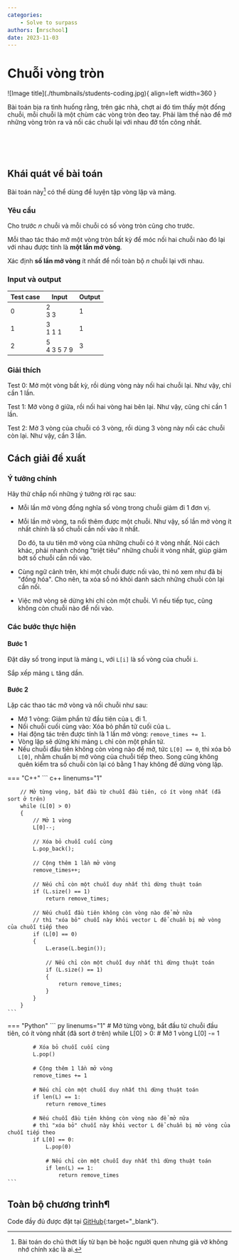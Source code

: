 ```yaml
---
categories:
    - Solve to surpass
authors: [mrschool]
date: 2023-11-03
---
```


# Chuỗi vòng tròn

<div class="result" markdown>
![Image title](./thumbnails/students-coding.jpg){ align=left width=360 }

Bài toán bịa ra tình huống rằng, trên gác nhà, chợt ai đó tìm thấy một đống chuỗi, mỗi chuỗi là một chùm các vòng tròn đeo tay. Phải làm thế nào để mở những vòng tròn ra và nối các chuỗi lại với nhau đỡ tốn công nhất.

</div>

<br>
<br>

<!-- more -->

<br>

## Khái quát về bài toán

Bài toán này[^1] có thể dùng để luyện tập vòng lặp và mảng. 

[^1]: Bài toán do chủ thớt lấy từ bạn bè hoặc người quen nhưng giả vờ không nhớ chính xác là ai.

### Yêu cầu

Cho trước *n* chuỗi và mỗi chuỗi có số vòng tròn cũng cho trước.

Mỗi thao tác tháo mở một vòng tròn bất kỳ để móc nối hai chuỗi nào đó lại với nhau được tính là **một lần mở vòng**.

Xác định **số lần mở vòng** ít nhất để nối toàn bộ *n* chuỗi lại với nhau.

### Input và output

| Test case | Input | Output |
| --- | --- | --- |
| 0 | 2 <br> 3 3 | 1 |
| 1 | 3 <br> 1 1 1 | 1 |
| 2 | 5 <br> 4 3 5 7 9 | 3 |

### Giải thích

Test 0: Mở một vòng bất kỳ, rồi dùng vòng này nối hai chuỗi lại. Như vậy, chỉ cần 1 lần.

Test 1: Mở vòng ở giữa, rồi nối hai vòng hai bên lại. Như vậy, cũng chỉ cần 1 lần.

Test 2: Mở 3 vòng của chuỗi có 3 vòng, rồi dùng 3 vòng này nối các chuỗi còn lại. Như vậy, cần 3 lần.

## Cách giải đề xuất

### Ý tưởng chính

Hãy thử chắp nối những ý tưởng rời rạc sau:

- Mỗi lần mở vòng đồng nghĩa số vòng trong chuỗi giảm đi 1 đơn vị.

- Mỗi lần mở vòng, ta nối thêm được một chuỗi. Như vậy, số lần mở vòng ít nhất chính là số chuỗi cần nối vào ít nhất.

    Do đó, ta ưu tiên mở vòng của những chuỗi có ít vòng nhất. Nói cách khác, phải nhanh chóng "triệt tiêu" những chuỗi ít vòng nhất, giúp giảm bớt số chuỗi cần nối vào.

- Cùng ngữ cảnh trên, khi một chuỗi được nối vào, thì nó xem như đã bị "đồng hóa". Cho nên, ta xóa sổ nó khỏi danh sách những chuỗi còn lại cần nối.

- Việc mở vòng sẽ dừng khi chỉ còn một chuỗi. Vì nếu tiếp tục, cũng không còn chuỗi nào để nối vào.

### Các bước thực hiện

#### Bước 1

Đặt dãy số trong input là mảng `L`, với `L[i]` là số vòng của chuỗi `i`.

Sắp xếp mảng `L` tăng dần.

#### Bước 2

Lặp các thao tác mở vòng và nối chuỗi như sau:

- Mở 1 vòng: Giảm phần tử đầu tiên của `L` đi 1.
- Nối chuỗi cuối cùng vào: Xóa bỏ phần tử cuối của `L`.
- Hai động tác trên được tính là 1 lần mở vòng: `remove_times += 1`.
- Vòng lặp sẽ dừng khi mảng `L` chỉ còn một phần tử.
- Nếu chuỗi đầu tiên không còn vòng nào để mở, tức `L[0] == 0`, thì xóa bỏ `L[0]`, nhằm chuẩn bị mở vòng của chuỗi tiếp theo. Song cũng không quên kiểm tra số chuỗi còn lại có bằng 1 hay không để dừng vòng lặp. 

=== "C++"
    ``` c++ linenums="1"

        // Mở từng vòng, bắt đầu từ chuỗi đầu tiên, có ít vòng nhất (đã sort ở trên)
        while (L[0] > 0)
        {
            // Mở 1 vòng
            L[0]--;

            // Xóa bỏ chuỗi cuối cùng
            L.pop_back();

            // Cộng thêm 1 lần mở vòng
            remove_times++;
            
            // Nếu chỉ còn một chuỗi duy nhất thì dừng thuật toán
            if (L.size() == 1)
                return remove_times;

            // Nếu chuỗi đầu tiên không còn vòng nào để mở nữa
            // thì "xóa bỏ" chuỗi này khỏi vector L để chuẩn bị mở vòng của chuỗi tiếp theo
            if (L[0] == 0)
            {
                L.erase(L.begin());

                // Nếu chỉ còn một chuỗi duy nhất thì dừng thuật toán
                if (L.size() == 1)
                {
                    return remove_times;
                }
            }
        }
    ```
=== "Python"
    ``` py linenums="1"
        # Mở từng vòng, bắt đầu từ chuỗi đầu tiên, có ít vòng nhất (đã sort ở trên)
        while L[0] > 0:
            # Mở 1 vòng
            L[0] -= 1

            # Xóa bỏ chuỗi cuối cùng
            L.pop()

            # Cộng thêm 1 lần mở vòng
            remove_times += 1
            
            # Nếu chỉ còn một chuỗi duy nhất thì dừng thuật toán
            if len(L) == 1:
                return remove_times

            # Nếu chuỗi đầu tiên không còn vòng nào để mở nữa
            # thì "xóa bỏ" chuỗi này khỏi vector L để chuẩn bị mở vòng của chuỗi tiếp theo
            if L[0] == 0:        
                L.pop(0)

                # Nếu chỉ còn một chuỗi duy nhất thì dừng thuật toán
                if len(L) == 1:            
                    return remove_times
    ```

## Toàn bộ chương trình¶

Code đầy đủ được đặt tại [GitHub](https://github.com/vtchitruong/HSG-UnknownSource/tree/main/Ring-chain){:target="_blank"}.


